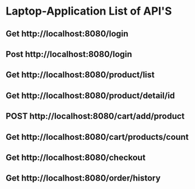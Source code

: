 # Laptop-Application List of API'S

## Get http://localhost:8080/login

## Post http://localhost:8080/login

## Get http://localhost:8080/product/list

## Get http://localhost:8080/product/detail/id

## POST http://localhost:8080/cart/add/product

## Get http://localhost:8080/cart/products/count

## Get http://localhost:8080/checkout

## Get http://localhost:8080/order/history


